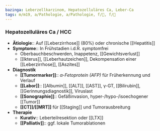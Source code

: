 ```yaml
---
bazinga: Leberzellkarzinom, Hepatozelluläres Ca, Leber-Ca
tags: m/m19, a/Pathologie, a/Pathologie, f/💩, f/🦀
---
```

### Hepatozelluläres Ca / HCC
- **Ätiologie**:: Auf [[Leberzirrhose]] (80%) oder chronische [[Hepatitis]]
- **Symptome**:: In Frühstadien i.d.R. symptomfrei
	- Oberbauchbeschwerden, Inappetenz, [[Gewichtsverlust]]
	- [[Ikterus]], [[Leberhautzeichen]], Dekompensation einer [[Leberzirrhose]], [[Aszites]]
- **Diagnostik**
	- **[[Tumormarker]]**:: *α-Fetoprotein (AFP)* für Früherkennung und Verlauf
	- **[[Labor]]**:: [[Albumin]], [[ALT]], [[AST]], γ-GT, [[Bilirubin]], [[Gerinnungsdiagnostik]], Viruslast
	- **[[Sonographie]]**:: Gefäßinvasion, hyper-/hypo-/isoechogener [[Tumor]]
	- **[[CT]]/[[MRT]]** für [[Staging]] und Tumorausbreitung
- **Therapie**
	- **Kurativ**:: Leberteilresektion oder [[LTX]]
	- **[[Palliativ]]**:: ggf. lokale Tumorablationen